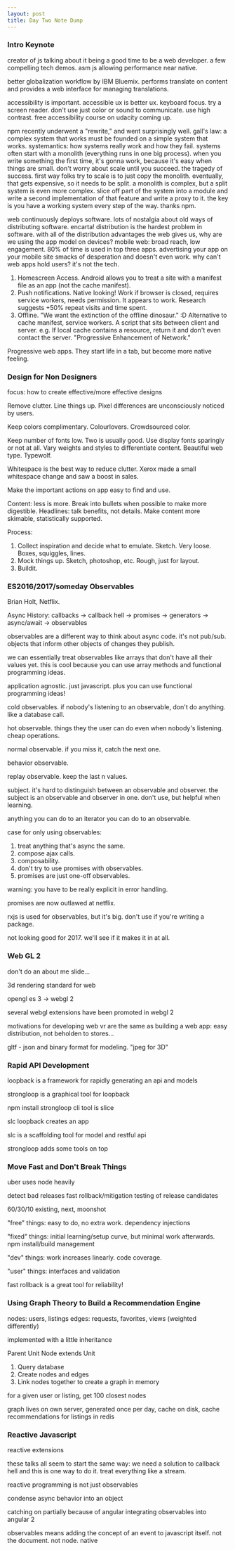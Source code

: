 ```yaml
---
layout: post
title: Day Two Note Dump
---
```


### Intro Keynote ###

creator of js talking about it being a good time to be a web developer. a few compelling tech demos. asm js allowing performance near native.

better globalization workflow by IBM Bluemix. performs translate on content and provides a web interface for managing translations.

accessibility is important. accessible ux is better ux. keyboard focus. try a screen reader. don't use just color or sound to communicate. use high contrast. free accessibility course on udacity coming up.

npm recently underwent a "rewrite," and went surprisingly well. gall's law: a complex system that works must be founded on a simple system that works. systemantics: how systems really work and how they fail. systems often start with a monolith (everything runs in one big process). when you write something the first time, it's gonna work, because it's easy when things are small. don't worry about scale until you succeed. the tragedy of success. first way folks try to scale is to just copy the monolith. eventually, that gets expensive, so it needs to be split. a monolith is complex, but a split system is even more complex. slice off part of the system into a module and write a second implementation of that feature and write a proxy to it. the key is you have a working system every step of the way. thanks npm.

web continuously deploys software. lots of nostalgia about old ways of distributing software. encarta! distribution is the hardest problem in software. with all of the distribution advantages the web gives us, why are we using the app model on devices? mobile web: broad reach, low engagement. 80% of time is used in top three apps. advertising your app on your mobile site smacks of desperation and doesn't even work. why can't web apps hold users? it's not the tech.

1. Homescreen Access. Android allows you to treat a site with a manifest file as an app (not the cache manifest).
2. Push notifications. Native looking! Work if browser is closed, requires service workers, needs permission. It appears to work. Research suggests +50% repeat visits and time spent.
3. Offline. "We want the extinction of the offline dinosaur." :D Alternative to cache manifest, service workers. A script that sits between client and server. e.g. If local cache contains a resource, return it and don't even contact the server. "Progressive Enhancement of Network."

Progressive web apps. They start life in a tab, but become more native feeling.

### Design for Non Designers ###

focus: how to create effective/more effective designs

Remove clutter. Line things up. Pixel differences are unconsciously noticed by users.

Keep colors complimentary. Colourlovers. Crowdsourced color.

Keep number of fonts low. Two is usually good. Use display fonts sparingly or not at all. Vary weights and styles to differentiate content. Beautiful web type. Typewolf.

Whitespace is the best way to reduce clutter. Xerox made a small whitespace change and saw a boost in sales.

Make the important actions on app easy to find and use.

Content: less is more. Break into bullets when possible to make more digestible. Headlines: talk benefits, not details. Make content more skimable, statistically supported.

Process:
1. Collect inspiration and decide what to emulate. Sketch. Very loose. Boxes, squiggles, lines.
2. Mock things up. Sketch, photoshop, etc. Rough, just for layout.
3. Buildit.

### ES2016/2017/someday Observables ###

Brian Holt, Netflix.

Async History: callbacks -> callback hell -> promises -> generators -> async/await -> observables

observables are a different way to think about async code. it's not pub/sub. objects that inform other objects of changes they publish.

we can essentially treat observables like arrays that don't have all their values yet. this is cool because you can use array methods and functional programming ideas.

application agnostic. just javascript. plus you can use functional programming ideas!

cold observables. if nobody's listening to an observable, don't do anything. like a database call.

hot observable. things they the user can do even when nobody's listening. cheap operations.

normal observable. if you miss it, catch the next one.

behavior observable.

replay observable. keep the last n values.

subject. it's hard to distinguish between an observable and observer. the subject is an observable and observer in one. don't use, but helpful when learning.

anything you can do to an iterator you can do to an observable.

case for only using observables:
1. treat anything that's async the same.   
2. compose ajax calls.
3. composability.
4. don't try to use promises with observables.
5. promises are just one-off observables.

warning: you have to be really explicit in error handling.

promises are now outlawed at netflix.

rxjs is used for observables, but it's big. don't use if you're writing a package.

not looking good for 2017. we'll see if it makes it in at all.

### Web GL 2 ###

don't do an about me slide...

3d rendering standard for web

opengl es 3 -> webgl 2

several webgl extensions have been promoted in webgl 2

motivations for developing web vr are the same as building a web app: easy distribution, not beholden to stores...

gltf - json and binary format for modeling. "jpeg for 3D"

### Rapid API Development ###

loopback is a framework for rapidly generating an api and models

strongloop is a graphical tool for loopback

npm install strongloop
cli tool is slice

slc loopback creates an app

slc is a scaffolding tool for model and restful api

strongloop adds some tools on top

### Move Fast and Don't Break Things ###

uber uses node heavily

detect bad releases
fast rollback/mitigation
testing of release candidates

60/30/10
existing, next, moonshot

"free" things: easy to do, no extra work. dependency injections

"fixed" things: initial learning/setup curve, but minimal work afterwards. npm install/build management

"dev" things: work increases linearly. code coverage.

"user" things: interfaces and validation

fast rollback is a great tool for reliability!

### Using Graph Theory to Build a Recommendation Engine ###

nodes: users, listings
edges: requests, favorites, views (weighted differently)

implemented with a little inheritance

Parent Unit
Node extends Unit

1. Query database
2. Create nodes and edges
3. Link nodes together to create a graph in memory

for a given user or listing, get 100 closest nodes

graph lives on own server, generated once per day, cache on disk, cache recommendations for listings in redis

### Reactive Javascript ###

reactive extensions

these talks all seem to start the same way: we need a solution to callback hell and this is one way to do it. treat everything like a stream.

reactive programming is not just observables

condense async behavior into an object

catching on partially because of angular integrating observables into angular 2

observables means adding the concept of an event to javascript itself. not the document. not node. native
